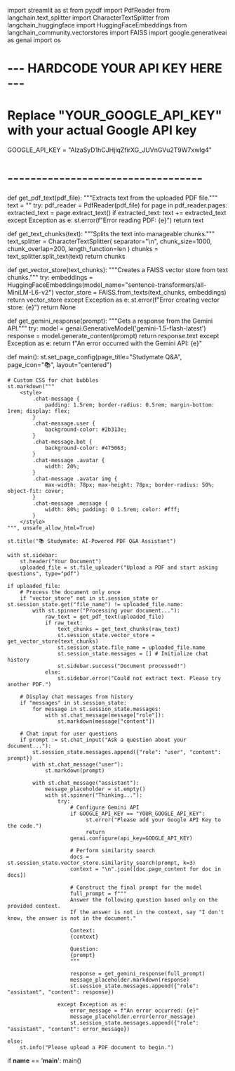 import streamlit as st
from pypdf import PdfReader
from langchain.text_splitter import CharacterTextSplitter
from langchain_huggingface import HuggingFaceEmbeddings
from langchain_community.vectorstores import FAISS
import google.generativeai as genai
import os

# --- HARDCODE YOUR API KEY HERE ---
# Replace "YOUR_GOOGLE_API_KEY" with your actual Google API key
GOOGLE_API_KEY = "AIzaSyD1hCJHjlqZfirXG_JUVnGVu2T9W7xwIg4"
# ----------------------------------

def get_pdf_text(pdf_file):
    """Extracts text from the uploaded PDF file."""
    text = ""
    try:
        pdf_reader = PdfReader(pdf_file)
        for page in pdf_reader.pages:
            extracted_text = page.extract_text()
            if extracted_text:
                text += extracted_text
    except Exception as e:
        st.error(f"Error reading PDF: {e}")
    return text

def get_text_chunks(text):
    """Splits the text into manageable chunks."""
    text_splitter = CharacterTextSplitter(
        separator="\n",
        chunk_size=1000,
        chunk_overlap=200,
        length_function=len
    )
    chunks = text_splitter.split_text(text)
    return chunks

def get_vector_store(text_chunks):
    """Creates a FAISS vector store from text chunks."""
    try:
        embeddings = HuggingFaceEmbeddings(model_name="sentence-transformers/all-MiniLM-L6-v2")
        vector_store = FAISS.from_texts(text_chunks, embeddings)
        return vector_store
    except Exception as e:
        st.error(f"Error creating vector store: {e}")
        return None

def get_gemini_response(prompt):
    """Gets a response from the Gemini API."""
    try:
        model = genai.GenerativeModel('gemini-1.5-flash-latest')
        response = model.generate_content(prompt)
        return response.text
    except Exception as e:
        return f"An error occurred with the Gemini API: {e}"

def main():
    st.set_page_config(page_title="Studymate Q&A", page_icon="📚", layout="centered")

    # Custom CSS for chat bubbles
    st.markdown("""
        <style>
            .chat-message {
                padding: 1.5rem; border-radius: 0.5rem; margin-bottom: 1rem; display: flex;
            }
            .chat-message.user {
                background-color: #2b313e;
            }
            .chat-message.bot {
                background-color: #475063;
            }
            .chat-message .avatar {
                width: 20%;
            }
            .chat-message .avatar img {
                max-width: 78px; max-height: 78px; border-radius: 50%; object-fit: cover;
            }
            .chat-message .message {
                width: 80%; padding: 0 1.5rem; color: #fff;
            }
        </style>
    """, unsafe_allow_html=True)
    
    st.title("📚 Studymate: AI-Powered PDF Q&A Assistant")

    with st.sidebar:
        st.header("Your Document")
        uploaded_file = st.file_uploader("Upload a PDF and start asking questions", type="pdf")

    if uploaded_file:
        # Process the document only once
        if "vector_store" not in st.session_state or st.session_state.get("file_name") != uploaded_file.name:
            with st.spinner("Processing your document..."):
                raw_text = get_pdf_text(uploaded_file)
                if raw_text:
                    text_chunks = get_text_chunks(raw_text)
                    st.session_state.vector_store = get_vector_store(text_chunks)
                    st.session_state.file_name = uploaded_file.name
                    st.session_state.messages = [] # Initialize chat history
                    st.sidebar.success("Document processed!")
                else:
                    st.sidebar.error("Could not extract text. Please try another PDF.")
        
        # Display chat messages from history
        if "messages" in st.session_state:
            for message in st.session_state.messages:
                with st.chat_message(message["role"]):
                    st.markdown(message["content"])

        # Chat input for user questions
        if prompt := st.chat_input("Ask a question about your document..."):
            st.session_state.messages.append({"role": "user", "content": prompt})
            with st.chat_message("user"):
                st.markdown(prompt)

            with st.chat_message("assistant"):
                message_placeholder = st.empty()
                with st.spinner("Thinking..."):
                    try:
                        # Configure Gemini API
                        if GOOGLE_API_KEY == "YOUR_GOOGLE_API_KEY":
                             st.error("Please add your Google API Key to the code.")
                             return
                        genai.configure(api_key=GOOGLE_API_KEY)

                        # Perform similarity search
                        docs = st.session_state.vector_store.similarity_search(prompt, k=3)
                        context = "\n".join([doc.page_content for doc in docs])
                        
                        # Construct the final prompt for the model
                        full_prompt = f"""
                        Answer the following question based only on the provided context. 
                        If the answer is not in the context, say "I don't know, the answer is not in the document."

                        Context:
                        {context}

                        Question:
                        {prompt}
                        """
                        
                        response = get_gemini_response(full_prompt)
                        message_placeholder.markdown(response)
                        st.session_state.messages.append({"role": "assistant", "content": response})

                    except Exception as e:
                        error_message = f"An error occurred: {e}"
                        message_placeholder.error(error_message)
                        st.session_state.messages.append({"role": "assistant", "content": error_message})

    else:
        st.info("Please upload a PDF document to begin.")

if __name__ == '__main__':
    main()
